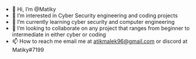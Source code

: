 - 👋 Hi, I’m @Matiky
- 👀 I’m interested in Cyber Security engineering and coding projects
- 🌱 I’m currently learning cyber security and computer engineering
- 💞️ I’m looking to collaborate on any project that ranges from beginner to intermediate in either cyber or coding
- 📫 How to reach me email me at atikmalek96@gmail.com or discord at Matiky#7199

<!---
Matiky/Matiky is a ✨ special ✨ repository because its `README.md` (this file) appears on your GitHub profile.
You can click the Preview link to take a look at your changes.
--->
